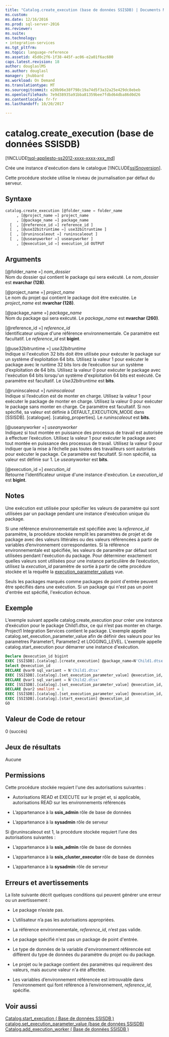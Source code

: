 ```yaml
---
title: "Catalog.create_execution (base de données SSISDB) | Documents Microsoft"
ms.custom: 
ms.date: 12/16/2016
ms.prod: sql-server-2016
ms.reviewer: 
ms.suite: 
ms.technology:
- integration-services
ms.tgt_pltfrm: 
ms.topic: language-reference
ms.assetid: 45d0c2f6-1f38-445f-ac06-e2a01f6ac600
caps.latest.revision: 18
author: douglaslMS
ms.author: douglasl
manager: jhubbard
ms.workload: On Demand
ms.translationtype: MT
ms.sourcegitcommit: e20b96e38f798c19a74d5f3a32a25e429dc8ebeb
ms.openlocfilehash: 7e9d38935a91bba81359bee7fdbd64dba86d0d26
ms.contentlocale: fr-fr
ms.lasthandoff: 10/20/2017

---
```

# <a name="catalogcreateexecution-ssisdb-database"></a>catalog.create_execution (base de données SSISDB)
[!INCLUDE[tsql-appliesto-ss2012-xxxx-xxxx-xxx_md](../../includes/tsql-appliesto-ss2012-xxxx-xxxx-xxx-md.md)]

  Crée une instance d'exécution dans le catalogue [!INCLUDE[ssISnoversion](../../includes/ssisnoversion-md.md)].  
  
 Cette procédure stockée utilise le niveau de journalisation par défaut du serveur.  
  
## <a name="syntax"></a>Syntaxe  
  
```sql  
catalog.create_execution [@folder_name = folder_name  
     , [@project_name =] project_name  
     , [@package_name =] package_name  
  [  , [@reference_id =] reference_id ]  
  [  , [@use32bitruntime =] use32bitruntime ] 
  [  , [@runinscaleout =] runinscaleout ]
  [  , [@useanyworker =] useanyworker ] 
     , [@execution_id =] execution_id OUTPUT  
```  
  
## <a name="arguments"></a>Arguments  
 [@folder_name =] *nom_dossier*  
 Nom du dossier qui contient le package qui sera exécuté. Le *nom_dossier* est **nvarchar (128)**.  
  
 [@project_name =] *project_name*  
 Le nom du projet qui contient le package doit être exécutée. Le *project_name* est **nvarchar (128)**.  
  
 [@package_name =] *package_name*  
 Nom du package qui sera exécuté. Le *package_name* est **nvarchar (260)**.  
  
 [@reference_id =] *reference_id*  
 Identificateur unique d'une référence environnementale. Ce paramètre est facultatif. Le *reference_id* est **bigint**.  
  
 [@use32bitruntime =] *use32bitruntime*  
 Indique si l'exécution 32 bits doit être utilisée pour exécuter le package sur un système d'exploitation 64 bits. Utilisez la valeur 1 pour exécuter le package avec le runtime 32 bits lors de l’exécution sur un système d’exploitation de 64 bits. Utilisez la valeur 0 pour exécuter le package avec l'exécution 64 bits lorsqu'un système d'exploitation 64 bits est exécuté. Ce paramètre est facultatif. Le *Use32bitruntime* est **bits**.  
 
 [@runinscaleout =] *runinscaleout*  
 Indique si l’exécution est de monter en charge. Utilisez la valeur 1 pour exécuter le package de monter en charge. Utilisez la valeur 0 pour exécuter le package sans monter en charge. Ce paramètre est facultatif. Si non spécifié, sa valeur est définie à DEFAULT_EXECUTION_MODE dans [SSISDB]. [catalogue]. [catalog_properties]. Le *runinscaleout* est **bits**. 
 
 [@useanyworker =] *useanyworker*  
  Indiquez si tout montée en puissance des processus de travail est autorisée à effectuer l’exécution. Utilisez la valeur 1 pour exécuter le package avec tout montée en puissance des processus de travail. Utilisez la valeur 0 pour indiquer que la mise à l’échelle pas toutes des travailleurs sont autorisés pour exécuter le package. Ce paramètre est facultatif. Si non spécifié, sa valeur est définie sur 1. Le *useanyworker* est **bits**. 
  
 [@execution_id =] *execution_id*  
 Retourne l'identificateur unique d'une instance d'exécution. Le *execution_id* est **bigint**.  

  
## <a name="remarks"></a>Notes  
 Une exécution est utilisée pour spécifier les valeurs de paramètre qui sont utilisées par un package pendant une instance d'exécution unique du package.  
  
 Si une référence environnementale est spécifiée avec la *reference_id* paramètre, la procédure stockée remplit les paramètres de projet et de package avec des valeurs littérales ou des valeurs référencées à partir de variables d’environnement correspondantes. Si la référence environnementale est spécifiée, les valeurs de paramètre par défaut sont utilisées pendant l'exécution du package. Pour déterminer exactement quelles valeurs sont utilisées pour une instance particulière de l’exécution, utilisez la *execution_id* paramètre de sortie à partir de cette procédure stockée et la requête la [execution_parameter_values](../../integration-services/system-views/catalog-execution-parameter-values-ssisdb-database.md) vue.  
  
 Seuls les packages marqués comme packages de point d'entrée peuvent être spécifiés dans une exécution. Si un package qui n'est pas un point d'entrée est spécifié, l'exécution échoue.  
  
## <a name="example"></a>Exemple  
 L’exemple suivant appelle catalog.create_execution pour créer une instance d’exécution pour le package Child1.dtsx, ce qui n’est pas monter en charge. Project1 Integration Services contient le package. L'exemple appelle catalog.set_execution_parameter_value afin de définir des valeurs pour les paramètres Parameter1, Parameter2 et LOGGING_LEVEL. L'exemple appelle catalog.start_execution pour démarrer une instance d'exécution.  
  
```sql  
Declare @execution_id bigint  
EXEC [SSISDB].[catalog].[create_execution] @package_name=N'Child1.dtsx', @execution_id=@execution_id OUTPUT, @folder_name=N'TestDeply4', @project_name=N'Integration Services Project1', @use32bitruntime=False, @reference_id=Null  
Select @execution_id  
DECLARE @var0 sql_variant = N'Child1.dtsx'  
EXEC [SSISDB].[catalog].[set_execution_parameter_value] @execution_id, @object_type=20, @parameter_name=N'Parameter1', @parameter_value=@var0  
DECLARE @var1 sql_variant = N'Child2.dtsx'  
EXEC [SSISDB].[catalog].[set_execution_parameter_value] @execution_id, @object_type=20, @parameter_name=N'Parameter2', @parameter_value=@var1  
DECLARE @var2 smallint = 1  
EXEC [SSISDB].[catalog].[set_execution_parameter_value] @execution_id, @object_type=50, @parameter_name=N'LOGGING_LEVEL', @parameter_value=@var2  
EXEC [SSISDB].[catalog].[start_execution] @execution_id  
GO  
```  
  
## <a name="return-code-value"></a>Valeur de Code de retour  
 0 (succès)  
  
## <a name="result-sets"></a>Jeux de résultats  
 Aucune  
  
## <a name="permissions"></a>Permissions  
 Cette procédure stockée requiert l'une des autorisations suivantes :  
  
-   Autorisations READ et EXECUTE sur le projet et, si applicable, autorisations READ sur les environnements référencés  
  
-   L’appartenance à la **ssis_admin** rôle de base de données  
  
-   L’appartenance à la **sysadmin** rôle de serveur  

 Si @runinscaleout est 1, la procédure stockée requiert l’une des autorisations suivantes :
 
-   L’appartenance à la **ssis_admin** rôle de base de données

-   L’appartenance à la **ssis_cluster_executor** rôle de base de données

-   L’appartenance à la **sysadmin** rôle de serveur
  
## <a name="errors-and-warnings"></a>Erreurs et avertissements  
 La liste suivante décrit quelques conditions qui peuvent générer une erreur ou un avertissement :  
  
-   Le package n’existe pas.  
  
-   L’utilisateur n’a pas les autorisations appropriées.  
  
-   La référence environnementale, *reference_id*, n’est pas valide.  
  
-   Le package spécifié n'est pas un package de point d'entrée.  
  
-   Le type de données de la variable d'environnement référencée est différent du type de données du paramètre du projet ou du package.  
  
-   Le projet ou le package contient des paramètres qui requièrent des valeurs, mais aucune valeur n'a été affectée.  
  
-   Les variables d’environnement référencée est introuvable dans l’environnement qui font référence à l’environnement, *reference_id*, spécifie.  
  
## <a name="see-also"></a>Voir aussi  
 [Catalog.start_execution &#40; Base de données SSISDB &#41;](../../integration-services/system-stored-procedures/catalog-start-execution-ssisdb-database.md)   
 [catalog.set_execution_parameter_value &#40;base de données SSISDB&#41;](../../integration-services/system-stored-procedures/catalog-set-execution-parameter-value-ssisdb-database.md)  
 [Catalog.add_execution_worker &#40; Base de données SSISDB &#41;](../../integration-services/system-stored-procedures/catalog-add-execution-worker-ssisdb-database.md)  
  

